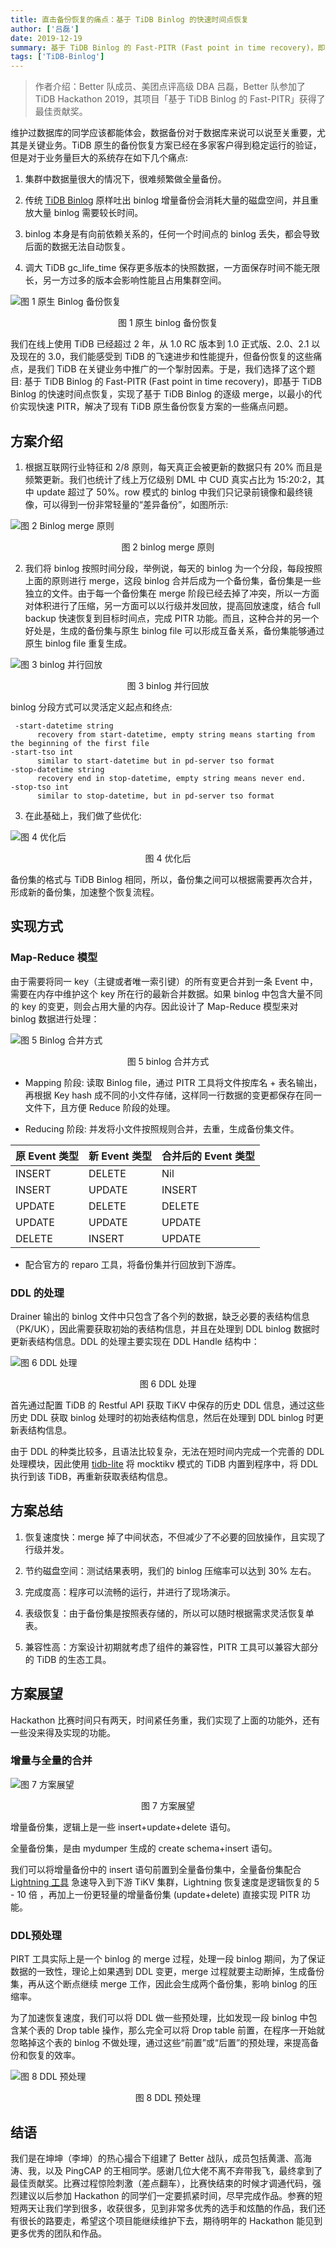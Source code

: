 ```yaml
---
title: 直击备份恢复的痛点：基于 TiDB Binlog 的快速时间点恢复
author: ['吕磊']
date: 2019-12-19
summary: 基于 TiDB Binlog 的 Fast-PITR (Fast point in time recovery)，即基于 TiDB Binlog 的快速时间点恢复，实现了基于 TiDB Binlog 的逐级 merge，以最小的代价实现快速 PITR，解决了现有 TiDB 原生备份恢复方案的一些痛点问题。
tags: ['TiDB-Binlog']
---
```


>作者介绍：Better 队成员、美团点评高级 DBA 吕磊，Better 队参加了  TiDB Hackathon 2019，其项目「基于 TiDB Binlog 的 Fast-PITR」获得了最佳贡献奖。

维护过数据库的同学应该都能体会，数据备份对于数据库来说可以说至关重要，尤其是关键业务。TiDB 原生的备份恢复方案已经在多家客户得到稳定运行的验证，但是对于业务量巨大的系统存在如下几个痛点:

1.  集群中数据量很大的情况下，很难频繁做全量备份。

2.  传统 [TiDB Binlog](https://pingcap.com/docs-cn/stable/reference/tidb-binlog/overview/) 原样吐出 binlog 增量备份会消耗大量的磁盘空间，并且重放大量 binlog 需要较长时间。

3.  binlog 本身是有向前依赖关系的，任何一个时间点的 binlog 丢失，都会导致后面的数据无法自动恢复。

4.  调大 TiDB gc_life_time 保存更多版本的快照数据，一方面保存时间不能无限长，另一方过多的版本会影响性能且占用集群空间。 

  ![图 1 原生 Binlog 备份恢复](media/fast-pitr-based-on-binlog/1.png)
  <center>图 1 原生 binlog 备份恢复</center>
  
我们在线上使用 TiDB 已经超过 2 年，从 1.0 RC 版本到 1.0 正式版、2.0、2.1 以及现在的 3.0，我们能感受到 TiDB 的飞速进步和性能提升，但备份恢复的这些痛点，是我们 TiDB 在关键业务中推广的一个掣肘因素。于是，我们选择了这个题目:  基于 TiDB Binlog 的 Fast-PITR (Fast point in time recovery)，即基于 TiDB Binlog 的快速时间点恢复，实现了基于 TiDB Binlog 的逐级 merge，以最小的代价实现快速 PITR，解决了现有 TiDB 原生备份恢复方案的一些痛点问题。 

## 方案介绍

1.  根据互联网行业特征和 2/8 原则，每天真正会被更新的数据只有 20% 而且是频繁更新。我们也统计了线上万亿级别 DML 中 CUD 真实占比为 15:20:2，其中 update 超过了 50%。row 模式的 binlog 中我们只记录前镜像和最终镜像，可以得到一份非常轻量的“差异备份”，如图所示:    

   ![图 2 Binlog merge 原则](media/fast-pitr-based-on-binlog/2.png)
   <center>图 2 binlog merge 原则</center>
  
2.  我们将 binlog 按照时间分段，举例说，每天的 binlog 为一个分段，每段按照上面的原则进行 merge，这段 binlog 合并后成为一个备份集，备份集是一些独立的文件。由于每一个备份集在 merge 阶段已经去掉了冲突，所以一方面对体积进行了压缩，另一方面可以以行级并发回放，提高回放速度，结合 full backup 快速恢复到目标时间点，完成 PITR 功能。而且，这种合并的另一个好处是，生成的备份集与原生 binlog file 可以形成互备关系，备份集能够通过原生 binlog file 重复生成。

  ![图 3 binlog 并行回放](media/fast-pitr-based-on-binlog/3.png)
  <center>图 3 binlog 并行回放</center>
    
  binlog 分段方式可以灵活定义起点和终点:  
  
  ```
   -start-datetime string
        recovery from start-datetime, empty string means starting from the beginning of the first file
  -start-tso int
        similar to start-datetime but in pd-server tso format
  -stop-datetime string
        recovery end in stop-datetime, empty string means never end.
  -stop-tso int
        similar to stop-datetime, but in pd-server tso format
  ```
  
3.  在此基础上，我们做了些优化:    

  ![图 4 优化后](media/fast-pitr-based-on-binlog/4.png)
  <center>图 4 优化后</center>
  
  备份集的格式与 TiDB Binlog 相同，所以，备份集之间可以根据需要再次合并，形成新的备份集，加速整个恢复流程。  
  
## 实现方式

### Map-Reduce 模型

由于需要将同一 key（主键或者唯一索引键）的所有变更合并到一条 Event 中，需要在内存中维护这个 key 所在行的最新合并数据。如果 binlog 中包含大量不同的 key 的变更，则会占用大量的内存。因此设计了 Map-Reduce 模型来对 binlog 数据进行处理：

![图 5 Binlog 合并方式](media/fast-pitr-based-on-binlog/5.png)
<center>图 5 binlog 合并方式</center>
 
 *   Mapping 阶段: 读取 Binlog file，通过 PITR 工具将文件按库名 + 表名输出，再根据 Key hash 成不同的小文件存储，这样同一行数据的变更都保存在同一文件下，且方便 Reduce 阶段的处理。

*   Reducing 阶段: 并发将小文件按照规则合并，去重，生成备份集文件。  

  |  原 Event 类型  | 新 Event 类型  | 合并后的 Event 类型  |
  |  ----  | ----  |----  |
  | INSERT  | DELETE | Nil |
  | INSERT  | UPDATE |INSERT |
  | UPDATE  | DELETE | DELETE |
  | UPDATE  | UPDATE | UPDATE |
  | DELETE  | INSERT | UPDATE |
  
*   配合官方的 reparo 工具，将备份集并行回放到下游库。

### DDL 的处理

Drainer 输出的 binlog 文件中只包含了各个列的数据，缺乏必要的表结构信息（PK/UK），因此需要获取初始的表结构信息，并且在处理到 DDL binlog 数据时更新表结构信息。DDL 的处理主要实现在 DDL Handle 结构中：

![图 6 DDL 处理](media/fast-pitr-based-on-binlog/6.png)
<center>图 6 DDL 处理</center>


首先通过配置 TiDB 的 Restful API 获取 TiKV 中保存的历史 DDL 信息，通过这些历史 DDL 获取 binlog 处理时的初始表结构信息，然后在处理到 DDL binlog 时更新表结构信息。

由于 DDL 的种类比较多，且语法比较复杂，无法在短时间内完成一个完善的 DDL 处理模块，因此使用 [tidb-lite](https://links.jianshu.com/go?to=https%3A%2F%2Fgithub.com%2FWangXiangUSTC%2Ftidb-lite) 将 mocktikv 模式的 TiDB 内置到程序中，将 DDL 执行到该 TiDB，再重新获取表结构信息。

## 方案总结

1.  恢复速度快：merge 掉了中间状态，不但减少了不必要的回放操作，且实现了行级并发。

2.  节约磁盘空间：测试结果表明，我们的 binlog 压缩率可以达到 30% 左右。

3.  完成度高：程序可以流畅的运行，并进行了现场演示。

4.  表级恢复：由于备份集是按照表存储的，所以可以随时根据需求灵活恢复单表。

5.  兼容性高：方案设计初期就考虑了组件的兼容性，PITR 工具可以兼容大部分的 TiDB 的生态工具。


## 方案展望


Hackathon 比赛时间只有两天，时间紧任务重，我们实现了上面的功能外，还有一些没来得及实现的功能。

### 增量与全量的合并

![图 7 方案展望](media/fast-pitr-based-on-binlog/7.png)
<center>图 7 方案展望</center>

增量备份集，逻辑上是一些 insert+update+delete 语句。

全量备份集，是由 mydumper 生成的 create schema+insert 语句。

我们可以将增量备份中的 insert 语句前置到全量备份集中，全量备份集配合 [Lightning 工具](https://pingcap.com/docs-cn/stable/reference/tools/tidb-lightning/overview/) 急速导入到下游 TiKV 集群，Lightning 恢复速度是逻辑恢复的 5 - 10 倍 ，再加上一份更轻量的增量备份集 (update+delete) 直接实现 PITR 功能。 

### DDL预处理

PIRT 工具实际上是一个 binlog 的 merge 过程，处理一段 binlog 期间，为了保证数据的一致性，理论上如果遇到 DDL 变更，merge 过程就要主动断掉，生成备份集，再从这个断点继续 merge 工作，因此会生成两个备份集，影响 binlog 的压缩率。

为了加速恢复速度，我们可以将 DDL 做一些预处理，比如发现一段 binlog 中包含某个表的 Drop table 操作，那么完全可以将 Drop table 前置，在程序一开始就忽略掉这个表的 binlog 不做处理，通过这些“前置”或“后置”的预处理，来提高备份和恢复的效率。

![图 8  DDL 预处理](media/fast-pitr-based-on-binlog/8.png)
<center>图 8  DDL 预处理</center>

## 结语

我们是在坤坤（李坤）的热心撮合下组建了 Better 战队，成员包括黄潇、高海涛、我，以及 PingCAP 的王相同学。感谢几位大佬不离不弃带我飞，最终拿到了最佳贡献奖。比赛过程惊险刺激（差点翻车），比赛快结束的时候才调通代码，强烈建议以后参加 Hackathon 的同学们一定要抓紧时间，尽早完成作品。参赛的短短两天让我们学到很多，收获很多，见到非常多优秀的选手和炫酷的作品，我们还有很长的路要走，希望这个项目能继续维护下去，期待明年的 Hackathon 能见到更多优秀的团队和作品。
